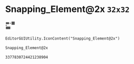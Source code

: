 # Snapping_Element@2x `32x32`
<img src="/img/Snapping_Element@2x.png" width=32 height=32>

``` CSharp
EditorGUIUtility.IconContent("Snapping_Element@2x")
```
```
Snapping_Element@2x
```
```
3377830724421238904
```
